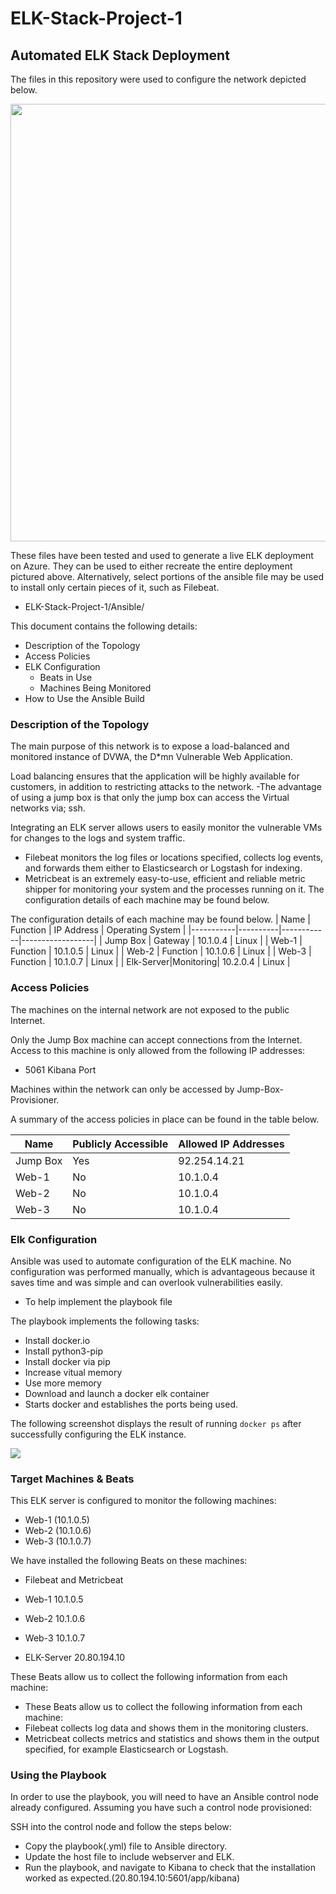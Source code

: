 # ELK-Stack-Project-1

## Automated ELK Stack Deployment

The files in this repository were used to configure the network depicted below.

<img src="https://github.com/v3tro5426/ELK-Stack-Project-1/blob/master/Diagrams/ElkStackDiagram.png" 
     width="700" 
     height="700" />

These files have been tested and used to generate a live ELK deployment on Azure. They can be used to either recreate the entire deployment pictured above. Alternatively, select portions of the ansible file may be used to install only certain pieces of it, such as Filebeat.

  - ELK-Stack-Project-1/Ansible/

This document contains the following details:
- Description of the Topology
- Access Policies
- ELK Configuration
  - Beats in Use
  - Machines Being Monitored
- How to Use the Ansible Build


### Description of the Topology

The main purpose of this network is to expose a load-balanced and monitored instance of DVWA, the D*mn Vulnerable Web Application.

Load balancing ensures that the application will be highly available for customers, in addition to restricting attacks to the network.
-The advantage of using a jump box is that only the jump box can access the Virtual networks via; ssh.

Integrating an ELK server allows users to easily monitor the vulnerable VMs for changes to the logs and system traffic.
- Filebeat monitors the log files or locations specified, collects log events, and forwards them either to Elasticsearch or Logstash for indexing.
- Metricbeat is an extremely easy-to-use, efficient and reliable metric shipper for monitoring your system and the processes running on it. The configuration details of each machine may be found below.

The configuration details of each machine may be found below.
| Name      | Function | IP Address | Operating System |
|-----------|----------|------------|------------------|
| Jump Box  | Gateway  | 10.1.0.4   | Linux            |
| Web-1     | Function | 10.1.0.5   | Linux            |
| Web-2     | Function | 10.1.0.6   | Linux            |
| Web-3     | Function | 10.1.0.7   | Linux            |
| Elk-Server|Monitoring| 10.2.0.4   | Linux            |

### Access Policies

The machines on the internal network are not exposed to the public Internet. 

Only the Jump Box machine can accept connections from the Internet. Access to this machine is only allowed from the following IP addresses:
- 5061 Kibana Port

Machines within the network can only be accessed by Jump-Box-Provisioner.

A summary of the access policies in place can be found in the table below.

| Name     | Publicly Accessible | Allowed IP Addresses |
|----------|---------------------|----------------------|
| Jump Box | Yes                 | 92.254.14.21         |
|  Web-1   | No                  | 10.1.0.4             |
|  Web-2   | No                  | 10.1.0.4             |
|  Web-3   | No                  | 10.1.0.4             |

### Elk Configuration

Ansible was used to automate configuration of the ELK machine. No configuration was performed manually, which is advantageous because it saves time and was simple and can overlook vulnerabilities easily.
- To help implement the playbook file

The playbook implements the following tasks:

- Install docker.io
- Install python3-pip
- Install docker via pip
- Increase vitual memory
- Use more memory
- Download and launch a docker elk container 
- Starts docker and establishes the ports being used.

The following screenshot displays the result of running `docker ps` after successfully configuring the ELK instance.

![](https://github.com/v3tro5426/ELK-Stack-Project-1/blob/master/Diagrams/ELK%20docker%20SC.JPG)
     
### Target Machines & Beats
This ELK server is configured to monitor the following machines:
- Web-1 (10.1.0.5)
- Web-2 (10.1.0.6)
- Web-3 (10.1.0.7)

We have installed the following Beats on these machines:
- Filebeat and Metricbeat

- Web-1	10.1.0.5
- Web-2	10.1.0.6
- Web-3	10.1.0.7
- ELK-Server	20.80.194.10

These Beats allow us to collect the following information from each machine:
- These Beats allow us to collect the following information from each machine: 
- Filebeat collects log data and shows them in the monitoring clusters. 
- Metricbeat collects metrics and statistics and shows them in the output specified, for example Elasticsearch or Logstash.

### Using the Playbook
In order to use the playbook, you will need to have an Ansible control node already configured. Assuming you have such a control node provisioned: 

SSH into the control node and follow the steps below:
- Copy the playbook(.yml) file to Ansible directory.
- Update the host file to include webserver and ELK.
- Run the playbook, and navigate to Kibana to check that the installation worked as expected.(20.80.194.10:5601/app/kibana)
